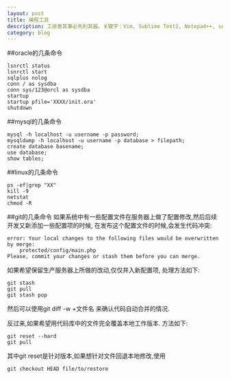 ```yaml
---
layout: post
title: 编程工具
description: 工欲善其事必先利其器。关键字：Vim, Sublime Text2, Notepad++, secureCTR, beyondcompare, StackEdit
category: blog
---
```


##oracle的几条命令

	lsnrctl status 
	lsnrctl start
	sqlplus nolog
	conn / as sysdba
	conn sys/123@orcl as sysdba
	startup
	startup pfile='XXXX/init.ora'
	shutdown
	
	
	
##mysql的几条命令

	mysql -h localhost -u username -p password;
	mysqldump -h localhost -u username -p database > filepath;
	create database basename;
	use database;
	show tables;
	

##linux的几条命令

	ps -ef|grep "XX"
	kill -9
	netstat
	chmod -R
	
##git的几条命令
	如果系统中有一些配置文件在服务器上做了配置修改,然后后续开发又新添加一些配置项的时候,
在发布这个配置文件的时候,会发生代码冲突:

	error: Your local changes to the following files would be overwritten by merge:
        protected/config/main.php
	Please, commit your changes or stash them before you can merge.
	
如果希望保留生产服务器上所做的改动,仅仅并入新配置项, 处理方法如下:

	git stash 
	git pull 
	git stash pop
	
然后可以使用git diff -w +文件名 来确认代码自动合并的情况.

反过来,如果希望用代码库中的文件完全覆盖本地工作版本. 方法如下:

	git reset --hard 
	git pull
	
其中git reset是针对版本,如果想针对文件回退本地修改,使用

	git checkout HEAD file/to/restore 
	
	
	




[SV]: http://supervisord.org/ "Supervisor"
[Nginx]: http://nginx.com/ "Nginx"
[NovelAssistant]: http://xuanpai.sinaapp.com/ "novel"
